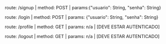 route: /signup | method: POST | params:{"usuario": String, "senha": String}

route: /login | method: POST | params: {"usuario": String, "senha": String}

route: /profile | method: GET | params: n/a | [DEVE ESTAR AUTENTICADO]

route: /logout | method: GET | params: n/a | [DEVE ESTAR AUTENTICADO]
